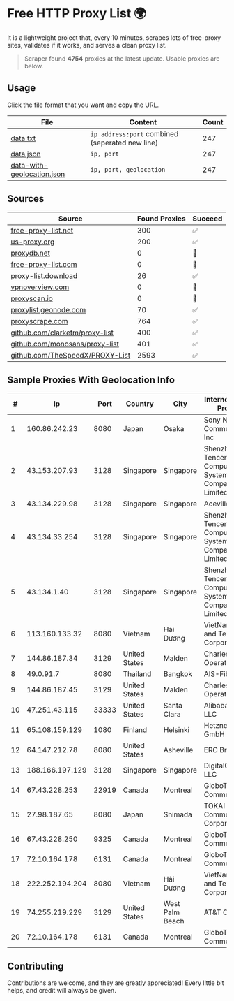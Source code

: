 
# Free HTTP Proxy List 🌍

It is a lightweight project that, every 10 minutes, scrapes lots of free-proxy sites, validates if it works, and serves a clean proxy list.


> Scraper found **4754** proxies at the latest update. Usable proxies are below.

## Usage

Click the file format that you want and copy the URL.


|File|Content|Count|
|----|-------|-----|
|[data.txt](https://raw.githubusercontent.com/themiralay/Proxy-List-World/master/data.txt)|`ip_address:port` combined (seperated new line)|247|
|[data.json](https://raw.githubusercontent.com/themiralay/Proxy-List-World/master/data.json)|`ip, port`|247|
|[data-with-geolocation.json](https://raw.githubusercontent.com/themiralay/Proxy-List-World/master/data-with-geolocation.json)|`ip, port, geolocation`|247|

## Sources

|Source|Found Proxies|Succeed|
|------|-------------|-------|
|[free-proxy-list.net](https://free-proxy-list.net)|300|✅|
|[us-proxy.org](https://www.us-proxy.org)|200|✅|
|[proxydb.net](http://proxydb.net)|0|🚫|
|[free-proxy-list.com](https://free-proxy-list.com/?page=&port=&type%5B%5D=http&type%5B%5D=https&up_time=0&search=Search)|0|🚫|
|[proxy-list.download](https://www.proxy-list.download/HTTP)|26|✅|
|[vpnoverview.com](https://vpnoverview.com/privacy/anonymous-browsing/free-proxy-servers)|0|🚫|
|[proxyscan.io](https://www.proxyscan.io)|0|🚫|
|[proxylist.geonode.com](https://proxylist.geonode.com/api/proxy-list?limit=300&page=1&sort_by=lastChecked&sort_type=desc&protocols=http,https)|70|✅|
|[proxyscrape.com](https://api.proxyscrape.com/v2/?request=displayproxies&protocol=http&timeout=10000&country=all&ssl=all&anonymity=all)|764|✅|
|[github.com/clarketm/proxy-list](https://raw.githubusercontent.com/clarketm/proxy-list/master/proxy-list-raw.txt)|400|✅|
|[github.com/monosans/proxy-list](https://raw.githubusercontent.com/monosans/proxy-list/main/proxies/http.txt)|401|✅|
|[github.com/TheSpeedX/PROXY-List](https://raw.githubusercontent.com/TheSpeedX/PROXY-List/master/http.txt)|2593|✅|


## Sample Proxies With Geolocation Info

|#|Ip|Port|Country|City|Internet Service Provider|
|-|--|----|-------|----|-------------------------|
|1|160.86.242.23|8080|Japan|Osaka|Sony Network Communications Inc|
|2|43.153.207.93|3128|Singapore|Singapore|Shenzhen Tencent Computer Systems Company Limited|
|3|43.134.229.98|3128|Singapore|Singapore|Aceville Pte.ltd|
|4|43.134.33.254|3128|Singapore|Singapore|Shenzhen Tencent Computer Systems Company Limited|
|5|43.134.1.40|3128|Singapore|Singapore|Shenzhen Tencent Computer Systems Company Limited|
|6|113.160.133.32|8080|Vietnam|Hải Dương|VietNam Post and Telecom Corporation|
|7|144.86.187.34|3129|United States|Malden|Charles River Operation|
|8|49.0.91.7|8080|Thailand|Bangkok|AIS-Fibre|
|9|144.86.187.45|3129|United States|Malden|Charles River Operation|
|10|47.251.43.115|33333|United States|Santa Clara|Alibaba Cloud LLC|
|11|65.108.159.129|1080|Finland|Helsinki|Hetzner Online GmbH|
|12|64.147.212.78|8080|United States|Asheville|ERC Broadband|
|13|188.166.197.129|3128|Singapore|Singapore|DigitalOcean, LLC|
|14|67.43.228.253|22919|Canada|Montreal|GloboTech Communications|
|15|27.98.187.65|8080|Japan|Shimada|TOKAI Communications Corporation|
|16|67.43.228.250|9325|Canada|Montreal|GloboTech Communications|
|17|72.10.164.178|6131|Canada|Montreal|GloboTech Communications|
|18|222.252.194.204|8080|Vietnam|Hải Dương|VietNam Post and Telecom Corporation|
|19|74.255.219.229|3129|United States|West Palm Beach|AT&T Corp.|
|20|72.10.164.178|6131|Canada|Montreal|GloboTech Communications|



## Contributing

Contributions are welcome, and they are greatly appreciated! Every
little bit helps, and credit will always be given.

